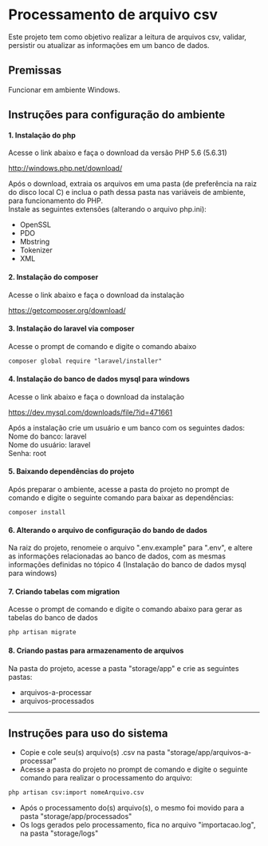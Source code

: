 # Processamento de arquivo csv
Este projeto tem como objetivo realizar a leitura de arquivos csv, validar, persistir ou atualizar as informações em um banco de dados.

## Premissas
Funcionar em ambiente Windows.

## Instruções para configuração do ambiente

#### 1. Instalação do php
Acesse o link abaixo e faça o download da versão PHP 5.6 (5.6.31)

http://windows.php.net/download/

Após o download, extraia os arquivos em uma pasta (de preferência na raiz do disco local C) e 
inclua o path dessa pasta nas variáveis de ambiente, para funcionamento do PHP.<br>
Instale as seguintes extensões (alterando o arquivo php.ini):<br>

- OpenSSL
- PDO
- Mbstring
- Tokenizer
- XML

#### 2. Instalação do composer
Acesse o link abaixo e faça o download da instalação

https://getcomposer.org/download/

#### 3. Instalação do laravel via composer
Acesse o prompt de comando e digite o comando abaixo

```html
composer global require "laravel/installer"
```

#### 4. Instalação do banco de dados mysql para windows
Acesse o link abaixo e faça o download da instalação

https://dev.mysql.com/downloads/file/?id=471661

Após a instalação crie um usuário e um banco com os seguintes dados:<br>
Nome do banco: laravel<br>
Nome do usuário: laravel<br>
Senha: root<br>

#### 5. Baixando dependências do projeto

Após preparar o ambiente, acesse a pasta do projeto no prompt de comando
e digite o seguinte comando para baixar as dependências: 
```composer
composer install
```

#### 6. Alterando o arquivo de configuração do bando de dados
Na raiz do projeto, renomeie o arquivo ".env.example" para ".env", e altere as 
informações relacionadas ao banco de dados, com as mesmas informações 
definidas no tópico 4 (Instalação do banco de dados mysql para windows)

#### 7. Criando tabelas com migration
Acesse o prompt de comando e digite o comando abaixo para gerar as tabelas do banco de dados

```html
php artisan migrate
```

#### 8. Criando pastas para armazenamento de arquivos
Na pasta do projeto, acesse a pasta "storage/app" e crie as seguintes pastas:<br>
- arquivos-a-processar
- arquivos-processados

-----
## Instruções para uso do sistema
- Copie e cole seu(s) arquivo(s) .csv na pasta "storage/app/arquivos-a-processar"
- Acesse a pasta do projeto no prompt de comando
  e digite o seguinte comando para realizar o processamento do arquivo:

```html
php artisan csv:import nomeArquivo.csv
```

- Após o processamento do(s) arquivo(s), o mesmo foi movido para a pasta "storage/app/processados"
- Os logs gerados pelo processamento, fica no arquivo "importacao.log", na pasta "storage/logs"